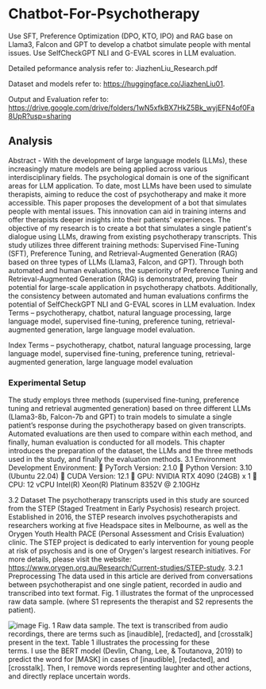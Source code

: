 # Chatbot-For-Psychotherapy
Use SFT, Preference Optimization (DPO, KTO, IPO) and RAG base on Llama3, Falcon and GPT to develop a chatbot simulate people with mental issues. Use SelfCheckGPT NLI and G-EVAL scores in LLM evaluation.

Detailed peformance analysis refer to: JiazhenLiu_Research.pdf

Dataset and models refer to: https://huggingface.co/JiazhenLiu01.  

Output and Evaluation refer to: https://drive.google.com/drive/folders/1wN5xfkBX7HkZ5Bk_wyjEFN4of0Fa8UpR?usp=sharing







## Analysis
Abstract - With the development of large language models (LLMs), these increasingly 
mature models are being applied across various interdisciplinary fields. The psychological 
domain is one of the significant areas for LLM application. To date, most LLMs have 
been used to simulate therapists, aiming to reduce the cost of psychotherapy and make it 
more accessible. This paper proposes the development of a bot that simulates people with 
mental issues. This innovation can aid in training interns and offer therapists deeper 
insights into their patients' experiences. The objective of my research is to create a bot 
that simulates a single patient's dialogue using LLMs, drawing from existing 
psychotherapy transcripts. This study utilizes three different training methods:
Supervised Fine-Tuning (SFT), Preference Tuning, and Retrieval-Augmented 
Generation (RAG) based on three types of LLMs (Llama3, Falcon, and GPT). Through 
both automated and human evaluations, the superiority of Preference Tuning and 
Retrieval-Augmented Generation (RAG) is demonstrated, proving their potential for 
large-scale application in psychotherapy chatbots. Additionally, the consistency between 
automated and human evaluations confirms the potential of SelfCheckGPT NLI and G-EVAL scores in LLM evaluation.
Index Terms – psychotherapy, chatbot, natural language processing, large language model, 
supervised fine-tuning, preference tuning, retrieval-augmented generation, large language 
model evaluation.


Index Terms – psychotherapy, chatbot, natural language processing, large language model,
supervised fine-tuning, preference tuning, retrieval-augmented generation, large language
model evaluation

### Experimental Setup
The study employs three methods (supervised fine-tuning, preference tuning and retrieval augmented generation) based on three different LLMs (Llama3-8b, Falcon-7b and GPT) to train models to simulate a single patient’s response during the psychotherapy based on given transcripts. Automated evaluations are then used to compare within each method, and finally, human evaluation is conducted for all models. This chapter introduces the preparation of the dataset, the LLMs and the three methods used in the study, and finally the evaluation methods.
3.1	Environment
Development Environment:
	PyTorch Version: 2.1.0
	Python Version: 3.10 (Ubuntu 22.04)
	CUDA Version: 12.1
	GPU: NVIDIA RTX 4090 (24GB) x 1
	CPU: 12 vCPU Intel(R) Xeon(R) Platinum 8352V @ 2.10GHz

3.2	Dataset
The psychotherapy transcripts used in this study are sourced from the STEP (Staged Treatment in Early Psychosis) research project. Established in 2016, the STEP research involves psychotherapists and researchers working at five Headspace sites in Melbourne, as well as the Orygen Youth Health PACE (Personal Assessment and Crisis Evaluation) clinic. The STEP project is dedicated to early intervention for young people at risk of psychosis and is one of Orygen's largest research initiatives. For more details, please visit the website: https://www.orygen.org.au/Research/Current-studies/STEP-study.
3.2.1	Preprocessing
The data used in this article are derived from conversations between psychotherapist and one single patient, recorded in audio and transcribed into text format. Fig. 1 illustrates the format of the unprocessed raw data sample. (where S1 represents the therapist and S2 represents the patient).	

 ![image](https://github.com/user-attachments/assets/eef3b9db-8500-4cab-a4d3-351954716a0f)
Fig. 1 Raw data sample.
The text is transcribed from audio recordings, there are terms such as [inaudible], [redacted], and [crosstalk] present in the text. Table 1 illustrates the processing for these  
terms. I use the BERT model (Devlin, Chang, Lee, & Toutanova, 2019) to predict the word for [MASK] in cases of [inaudible], [redacted], and [crosstalk]. Then, I remove words representing laughter and other actions, and directly replace uncertain words.






